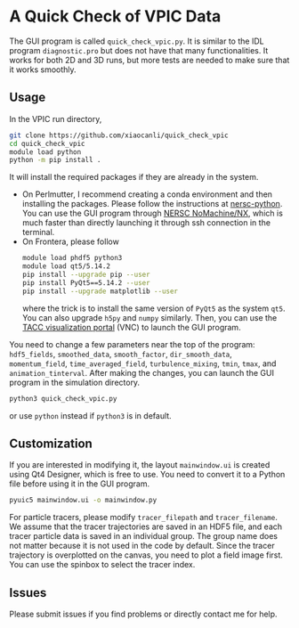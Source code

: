 # A Quick Check of VPIC Data
The GUI program is called `quick_check_vpic.py`. It is similar to the IDL program `diagnostic.pro` but does not have that many functionalities. It works for both 2D and 3D runs, but more tests are needed to make sure that it works smoothly.

## Usage
In the VPIC run directory,
```sh
git clone https://github.com/xiaocanli/quick_check_vpic
cd quick_check_vpic
module load python
python -m pip install .
```
It will install the required packages if they are already in the system.

- On Perlmutter, I recommend creating a conda environment and then installing the packages. Please follow the instructions at [nersc-python](https://docs.nersc.gov/development/languages/python/nersc-python/). You can use the GUI program through [NERSC NoMachine/NX](https://docs.nersc.gov/connect/nx/), which is much faster than directly launching it through ssh connection in the terminal.
- On Frontera, please follow
    ```sh
    module load phdf5 python3
    module load qt5/5.14.2
    pip install --upgrade pip --user
    pip install PyQt5==5.14.2 --user
    pip install --upgrade matplotlib --user
    ```
    where the trick is to install the same version of `PyQt5` as the system `qt5`. You can also upgrade `h5py` and `numpy` similarly. Then, you can use the [TACC visualization portal](https://vis.tacc.utexas.edu/#) (VNC) to launch the GUI program.

You need to change a few parameters near the top of the program: `hdf5_fields`, `smoothed_data`, `smooth_factor`, `dir_smooth_data`, `momentum_field`, `time_averaged_field`, `turbulence_mixing`, `tmin`, `tmax`, and `animation_tinterval`. After making the changes, you can launch the GUI program in the simulation directory.
```sh
python3 quick_check_vpic.py
```
or use `python` instead if `python3` is in default.

## Customization
If you are interested in modifying it, the layout `mainwindow.ui` is created using Qt4 Designer, which is free to use. You need to convert it to a Python file before using it in the GUI program.
```sh
pyuic5 mainwindow.ui -o mainwindow.py
```
For particle tracers, please modify `tracer_filepath` and `tracer_filename`. We assume that the tracer trajectories are saved in an HDF5 file, and each tracer particle data is saved in an individual group. The group name does not matter because it is not used in the code by default. Since the tracer trajectory is overplotted on the canvas, you need to plot a field image first. You can use the spinbox to select the tracer index.

## Issues
Please submit issues if you find problems or directly contact me for help.